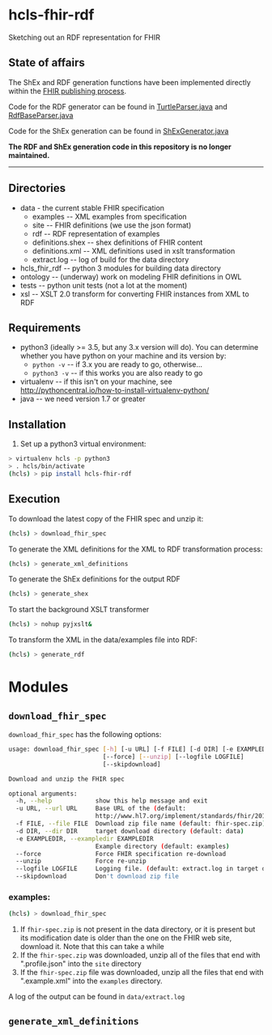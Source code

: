 # hcls-fhir-rdf
Sketching out an RDF representation for FHIR 

## State of affairs
The ShEx and RDF generation functions have been implemented directly within the [FHIR publishing process](http://gforge.hl7.org/gf/project/fhir).   

Code for the RDF generator can be found in [TurtleParser.java](http://gforge.hl7.org/gf/project/fhir/scmsvn/?action=browse&path=%2Ftrunk%2Fbuild%2Ftools%2Fjava%2Forg.hl7.fhir.dstu3%2Fsrc%2Forg%2Fhl7%2Ffhir%2Fdstu3%2Felementmodel%2FTurtleParser.java&) and [RdfBaseParser.java](http://gforge.hl7.org/gf/project/fhir/scmsvn/?action=browse&path=%2Ftrunk%2Fbuild%2Ftools%2Fjava%2Forg.hl7.fhir.dstu3%2Fsrc%2Forg%2Fhl7%2Ffhir%2Fdstu3%2Fformats%2FRdfParserBase.java)

Code for the ShEx generation can be found in [ShExGenerator.java](http://gforge.hl7.org/gf/project/fhir/scmsvn/?action=browse&path=%2Ftrunk%2Fbuild%2Ftools%2Fjava%2Forg.hl7.fhir.dstu3%2Fsrc%2Forg%2Fhl7%2Ffhir%2Fdstu3%2Fconformance%2FShExGenerator.java)

**The RDF and ShEx generation code in this repository is no longer maintained.**

---------

## Directories
* data - the current stable FHIR specification
  * examples -- XML examples from specification
  * site -- FHIR definitions (we use the json format)
  * rdf -- RDF representation of examples
  * definitions.shex -- shex definitions of FHIR content
  * definitions.xml -- XML definitions used in xslt transformation
  * extract.log -- log of build for the data directory
* hcls_fhir_rdf -- python 3 modules for building data directory
* ontology -- (underway) work on modeling FHIR definitions in OWL
* tests -- python unit tests (not a lot at the moment)
* xsl -- XSLT 2.0 transform for converting FHIR instances from XML to RDF

## Requirements
* python3 (ideally >= 3.5, but any 3.x version will do).  You can determine whether you have python on your machine and its version by:
  * `python -v` -- if 3.x you are ready to go, otherwise...
  * `python3 -v` -- if this works you are also ready to go
* virtualenv -- if this isn't on your machine, see <http://pythoncentral.io/how-to-install-virtualenv-python/>
* java -- we need version 1.7 or greater


## Installation
1. Set up a python3 virtual environment:
```bash
> virtualenv hcls -p python3
> . hcls/bin/activate
(hcls) > pip install hcls-fhir-rdf
```

## Execution
To download the latest copy of the FHIR spec and unzip it:

```bash
(hcls) > download_fhir_spec
```

To generate the XML definitions for the XML to RDF transformation process:
```bash
(hcls) > generate_xml_definitions
```

To generate the ShEx definitions for the output RDF
```bash
(hcls) > generate_shex
```

To start the background XSLT transformer
```bash
(hcls) > nohup pyjxslt&
```

To transform the XML in the data/examples file into RDF:
```bash
(hcls) > generate_rdf
```


# Modules
## ```download_fhir_spec```
```download_fhir_spec``` has the following options:

```bash
usage: download_fhir_spec [-h] [-u URL] [-f FILE] [-d DIR] [-e EXAMPLEDIR]
                          [--force] [--unzip] [--logfile LOGFILE]
                          [--skipdownload]

Download and unzip the FHIR spec

optional arguments:
  -h, --help            show this help message and exit
  -u URL, --url URL     Base URL of the (default:
                        http://www.hl7.org/implement/standards/fhir/2015May/)
  -f FILE, --file FILE  Download zip file name (default: fhir-spec.zip)
  -d DIR, --dir DIR     target download directory (default: data)
  -e EXAMPLEDIR, --exampledir EXAMPLEDIR
                        Example directory (default: examples)
  --force               Force FHIR specification re-download 
  --unzip               Force re-unzip
  --logfile LOGFILE     Logging file. (default: extract.log in target directory)
  --skipdownload        Don't download zip file
```
### examples:

```bash
(hcls) > download_fhir_spec
```
1. If `fhir-spec.zip` is not present in the data directory, or it is present but its modification date is older than the one on the FHIR web site, download it.  Note that this can take a while
2. If the `fhir-spec.zip` was downloaded, unzip all of the files that end with ".profile.json" into the `site` directory
3. If the `fhir-spec.zip` file was downloaded, unzip all the files that end with ".example.xml" into the `examples` directory.

A log of the output can be found in `data/extract.log`

## ```generate_xml_definitions```
